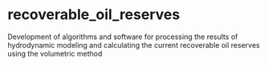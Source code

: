 # recoverable_oil_reserves
Development of algorithms and software for processing the results of hydrodynamic modeling and calculating the current recoverable oil reserves using the volumetric method
